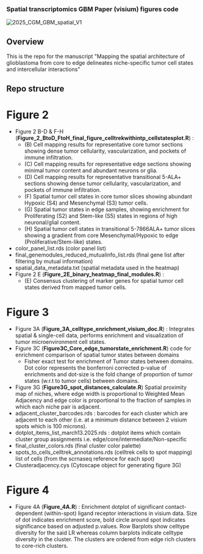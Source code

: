 ### Spatial transcriptomics GBM Paper (visium) figures code

![2025_CGM_GBM_spatial_V1](https://github.com/user-attachments/assets/b1fea9dc-291d-42cd-8451-abaacff07b8b)

## Overview
This is the repo for the manuscript "Mapping the spatial architecture of glioblastoma from core to edge delineates niche-specific tumor cell states and intercellular interactions"

## Repo structure
# Figure 2
 - Figure 2 B-D & F-H (**Figure_2_BtoD_FtoH_final_figure_celltrekwithintp_cellstatesplot.R**) : 
	 - (B) Cell mapping results for representative core tumor sections showing dense 		tumor cellularity, vascularization, and pockets of immune infiltration.
	 -  (C) Cell mapping results for representative edge sections showing minimal tumor content and abundant neurons or glia. 
	 - (D) Cell mapping results for representative transitional 5-ALA+ sections showing dense tumor cellularity,  vascularization, and pockets of immune infiltration. 
	 - (F) Spatial tumor cell states in core tumor slices showing abundant Hypoxic (S4) and Mesenchymal (S3) tumor cells.
	 - (G) Spatial tumor states in edge samples, showing enrichment for Proliferating (S2) and Stem-like (S5) states in regions of high neuronal/glial content. 
	 - (H) Spatial tumor cell states in transitional 5-7866ALA+ tumor slices showing a gradient from core Mesenchymal/Hypoxic to edge (Proliferative/Stem-like) states.
- color_panel_list.rds (color panel list)
- final_genemodules_reduced_mutualinfo_list.rds (final gene list after filtering by mutual information)
- spatial_data_metadata.txt (spatial metadata used in the heatmap)
- Figure 2 E (**Figure_2E_binary_heatmap_final_modules.R**) : 
	- (E) Consensus clustering of marker genes for spatial tumor cell states derived from mapped tumor cells.

# Figure 3
 - Figure 3A (**Figure_3A_celltype_enrichment_visium_doc.R**) : Integrates spatial & single-cell data, performs enrichment and visualization of tumor microenvironment cell states. 
 - Figure 3C (**Figure3C_Core_edge_tumorstate_enrichment.R**) code for enrichment comparison of spatial tumor states between domains 
	 - Fisher exact test for enrichment of Tumor states between domains. Dot color represents the bonferroni corrected p-value of enrichments and dot-size is  the fold change of proportion of tumor states (w.r.t to tumor cells) between domains.
 - Figure 3G (**Figure3G_spot_distances_calculate.R**) Spatial proximity map of niches, where edge width is proportional to Weighted Mean Adjacency and edge color is proportional to the fraction of samples in which each niche pair is adjacent.
 - adjacent_cluster_barcodes.rds : barcodes for each cluster which are adjacent to each other (i.e. at a minimum distance between 2 visium spots which is 100 microns).
 - dotplot_items_list_march13.2025.rds : dotplot items which contain cluster group assignments i.e. edge/core/intermediate/Non-specific
 - final_cluster_colors.rds (final cluster color palette)
 - spots_to_cells_celltrek_annotations.rds (celltrek cells to spot mapping) list of cells (from the scrnaseq reference for each spot)
 - Clusteradjacency.cys (Cytoscape object for generating figure 3G)

# Figure 4
   - Figure 4A (**Figure_4A.R**) : Enrichment dotplot of significant contact-dependent (within-spot) ligand receptor interactions in visium data. Size of dot indicates enrichment score, bold circle around spot indicates significance based on adjusted p.values. Row Barplots show celltype diversity for the said LR whereas column barplots indicate  celltype diversity in the cluster. The clusters are ordered from edge rich clusters to core-rich clusters.
